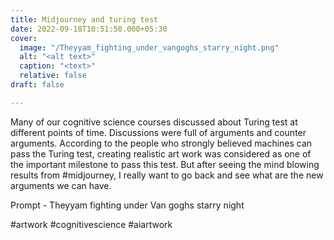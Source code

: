 ```yaml
---
title: Midjourney and turing test
date: 2022-09-18T10:51:50.000+05:30
cover:
  image: "/Theyyam_fighting_under_vangoghs_starry_night.png"
  alt: "<alt text>"
  caption: "<text>"
  relative: false
draft: false

---
```

Many of our cognitive science courses discussed about Turing test at different points of time. Discussions were full of arguments and counter arguments. According to the people who strongly believed machines can pass the Turing test, creating realistic art work was considered as one of the important milestone to pass this test. But after seeing the mind blowing results from #midjourney, I really want to go back and see what are the new arguments we can have.

Prompt - Theyyam fighting under Van goghs starry night

#artwork #cognitivescience #aiartwork

